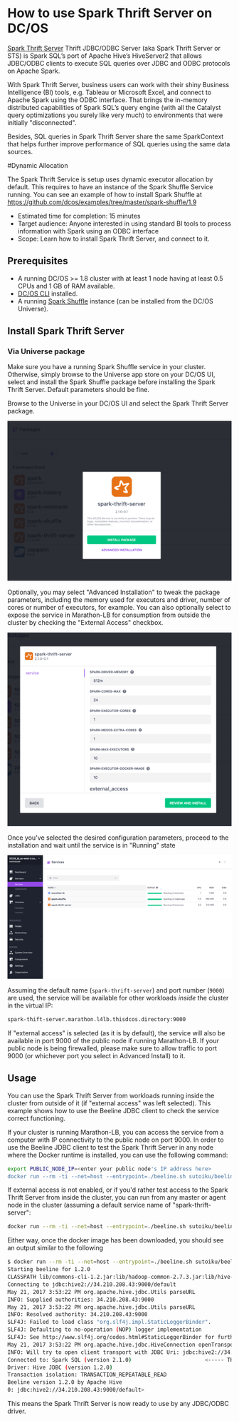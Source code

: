# How to use Spark Thrift Server on DC/OS

[Spark Thrift Server](https://jaceklaskowski.gitbooks.io/mastering-apache-spark/content/spark-sql-thrift-server.html) Thrift JDBC/ODBC Server (aka Spark Thrift Server or STS) is Spark SQL’s port of Apache Hive’s HiveServer2 that allows JDBC/ODBC clients to execute SQL queries over JDBC and ODBC protocols on Apache Spark.

With Spark Thrift Server, business users can work with their shiny Business Intelligence (BI) tools, e.g. Tableau or Microsoft Excel, and connect to Apache Spark using the ODBC interface. That brings the in-memory distributed capabilities of Spark SQL’s query engine (with all the Catalyst query optimizations you surely like very much) to environments that were initially "disconnected".

Besides, SQL queries in Spark Thrift Server share the same SparkContext that helps further improve performance of SQL queries using the same data sources.

#Dynamic Allocation

The Spark Thrift Service is setup uses dynamic executor allocation by default. This requires to have an instance of the Spark Shuffle Service running. You can see an example of how to install Spark Shuffle at https://github.com/dcos/examples/tree/master/spark-shuffle/1.9

- Estimated time for completion: 15 minutes
- Target audience: Anyone interested in using standard BI tools to process information with Spark using an ODBC interface
- Scope: Learn how to install Spark Thrift Server, and connect to it.

## Prerequisites

- A running DC/OS >= 1.8 cluster with at least 1 node having at least 0.5 CPUs and 1 GB of RAM available.
- [DC/OS CLI](https://dcos.io/docs/1.8/usage/cli/install/) installed.
- A running [Spark Shuffle](https://github.com/NBCUAS/dcos-spark-shuffle-service) instance (can be installed from the DC/OS Universe).

## Install Spark Thrift Server

### Via Universe package

Make sure you have a running Spark Shuffle service in your cluster. Otherwise, simply browse to the Universe app store on your DC/OS UI, select and install the Spark Shuffle package before installing the Spark Thrift Server. Default parameters should be fine.

Browse to the Universe in your DC/OS UI and select the Spark Thrift Server package.

![Install: Find Spark Thrift Server package](img/1-universe.png)

Optionally, you may select "Advanced Installation" to tweak the package parameters, including the memory used for executors and driver, number of cores or number of executors, for example. You can also optionally select to expose the service in Marathon-LB for consumption from outside the cluster by checking the "External Access" checkbox.

![Install: Advanced install parameters](img/2-advanced.png)

Once you've selected the desired configuration parameters, proceed to the installation and wait until the service is in "Running" state

![Install: Running](img/3-running.png)

Assuming the default name (`spark-thrift-server`) and port number (`9000`) are used, the service will be available for other workloads *inside* the cluster in the virtual IP:

```bash
spark-thift-server.marathon.l4lb.thisdcos.directory:9000
```

If "external access" is selected (as it is by default), the service will also be available in port 9000 of the public node if running Marathon-LB. If your public node is being firewalled, please make sure to allow traffic to port 9000 (or whichever port you select in Advanced Install) to it.

## Usage

You can use the Spark Thrift Server from workloads running inside the cluster from outside of it (if "external access" was left selected). This example shows how to use the Beeline JDBC client to check the service correct functioning.

If your cluster is running Marathon-LB, you can access the service from a computer with IP connectivity to the public node on port 9000. In order to use the Beeline JDBC client to test the Spark Thrift Server in any node where the Docker runtime is installed, you can use the following command:

```bash
export PUBLIC_NODE_IP=<enter your public node's IP address here>
docker run --rm -ti --net=host --entrypoint=./beeline.sh sutoiku/beeline:hive-1.2.0 -u jdbc:hive2://$PUBLIC_NODE_IP:9000/default

```

If external access is not enabled, or if you'd rather test access to the Spark Thrift Server from inside the cluster, you can run from any master or agent node in the cluster (assuming a default service name of "spark-thrift-server":

```bash
docker run --rm -ti --net=host --entrypoint=./beeline.sh sutoiku/beeline:hive-1.2.0 -u jdbc:hive2://spark-thrift-server.marathon.l4lb.thisdcos.directory:9000/default

```

Either way, once the docker image has been downloaded, you should see an output similar to the following

```bash
$ docker run --rm -ti --net=host --entrypoint=./beeline.sh sutoiku/beeline:hive-1.2.0 -u jdbc:hive2://$PUBLIC_NODE_IP:9000/default
Starting beeline for 1.2.0
CLASSPATH lib/commons-cli-1.2.jar:lib/hadoop-common-2.7.3.jar:lib/hive-beeline-1.2.0-fetchSize.jar:lib/hive-jdbc-1.2.0-standalone.jar:lib/jline-2.12.jar:lib/super-csv-2.2.0.jar
Connecting to jdbc:hive2://34.210.208.43:9000/default
May 21, 2017 3:53:22 PM org.apache.hive.jdbc.Utils parseURL
INFO: Supplied authorities: 34.210.208.43:9000
May 21, 2017 3:53:22 PM org.apache.hive.jdbc.Utils parseURL
INFO: Resolved authority: 34.210.208.43:9000
SLF4J: Failed to load class "org.slf4j.impl.StaticLoggerBinder".
SLF4J: Defaulting to no-operation (NOP) logger implementation
SLF4J: See http://www.slf4j.org/codes.html#StaticLoggerBinder for further details.
May 21, 2017 3:53:22 PM org.apache.hive.jdbc.HiveConnection openTransport
INFO: Will try to open client transport with JDBC Uri: jdbc:hive2://34.210.208.43:9000/default
Connected to: Spark SQL (version 2.1.0)                       <----- THIS MEANS CONNECTION SUCCEEDED
Driver: Hive JDBC (version 1.2.0)
Transaction isolation: TRANSACTION_REPEATABLE_READ
Beeline version 1.2.0 by Apache Hive
0: jdbc:hive2://34.210.208.43:9000/default>
```

This means the Spark Thrift Server is now ready to use by any JDBC/ODBC driver.

